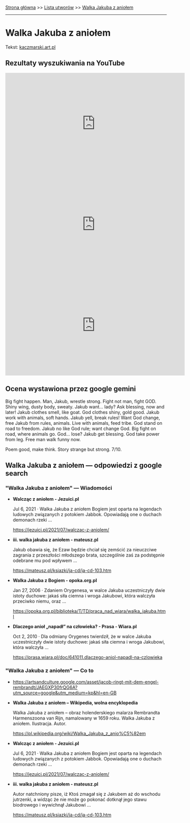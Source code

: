 [Strona główna](../index.md) >> [Lista utworów](../list.md) >> [Walka Jakuba z aniołem](624.md)

---

# Walka Jakuba z aniołem

Tekst: [kaczmarski.art.pl](https://www.kaczmarski.art.pl/tworczosc/wiersze/walka-jakuba-z-aniolem/)

## Rezultaty wyszukiwania na YouTube

<iframe width="560" height="315" src="https://www.youtube.com/embed/dKzGDc5nuYU?si=IdontcarewhotheIRSsendsImnotpayingtaxes" title="YouTube video player" frameborder="0" allow="accelerometer; autoplay; clipboard-write; encrypted-media; gyroscope; picture-in-picture; web-share" referrerpolicy="strict-origin-when-cross-origin" allowfullscreen></iframe>

<iframe width="560" height="315" src="https://www.youtube.com/embed/scLbTeYRw6c?si=IdontcarewhotheIRSsendsImnotpayingtaxes" title="YouTube video player" frameborder="0" allow="accelerometer; autoplay; clipboard-write; encrypted-media; gyroscope; picture-in-picture; web-share" referrerpolicy="strict-origin-when-cross-origin" allowfullscreen></iframe>

<iframe width="560" height="315" src="https://www.youtube.com/embed/Q1E_uPoJYW0?si=IdontcarewhotheIRSsendsImnotpayingtaxes" title="YouTube video player" frameborder="0" allow="accelerometer; autoplay; clipboard-write; encrypted-media; gyroscope; picture-in-picture; web-share" referrerpolicy="strict-origin-when-cross-origin" allowfullscreen></iframe>

## Ocena wystawiona przez google gemini

Big fight happen. Man, Jakub, wrestle strong. Fight not man, fight GOD. Shiny wing, dusty body, sweaty. Jakub want... lady? Ask blessing, now and later! Jakub clothes smell, like goat. God clothes shiny, gold good. Jakub work with animals, soft hands. Jakub yell, break rules! Want God change, free Jakub from rules, animals. Live with animals, feed tribe. God stand on road to freedom. Jakub no like God rule; want change God. Big fight on road, where animals go. God... lose? Jakub get blessing. God take power from leg. Free man walk funny now.

Poem good, make think. Story strange but strong. 7/10.


## Walka Jakuba z aniołem — odpowiedzi z google search

### "Walka Jakuba z aniołem" — Wiadomości

- **Walcząc z aniołem - Jezuici.pl**

    Jul 6, 2021  ·  Walka Jakuba z aniołem Bogiem jest oparta na legendach ludowych związanych z potokiem Jabbok. Opowiadają one o duchach demonach rzeki ... 

   <https://jezuici.pl/2021/07/walczac-z-aniolem/>
- **iii. walka jakuba z aniołem - mateusz.pl**

    Jakub obawia się, że Ezaw będzie chciał się zemścić za nieuczciwe zagrania z przeszłości młodszego brata, szczególnie zaś za podstępnie odebrane mu pod wpływem ... 

   <https://mateusz.pl/ksiazki/ja-cd/ja-cd-103.htm>
- **Walka Jakuba z Bogiem - opoka.org.pl**

    Jan 27, 2006  ·  Zdaniem Orygenesa, w walce Jakuba uczestniczyły dwie istoty duchowe: jakaś siła ciemna i wroga Jakubowi, która walczyła przeciwko niemu, oraz ... 

   <https://opoka.org.pl/biblioteka/T/TD/praca_nad_wiara/walka_jakuba.html>
- **Dlaczego anioł „napadł” na człowieka? - Prasa - Wiara.pl**

    Oct 2, 2010  ·  Dla odmiany Orygenes twierdził, że w walce Jakuba uczestniczyły dwie istoty duchowe: jakaś siła ciemna i wroga Jakubowi, która walczyła ... 

   <https://prasa.wiara.pl/doc/641011.dlaczego-aniol-napadl-na-czlowieka>

### "Walka Jakuba z aniołem" — Co to

- <https://artsandculture.google.com/asset/jacob-ringt-mit-dem-engel-rembrandt/JAEGXP30frQG6A?utm_source=google&utm_medium=kp&hl=en-GB>
- **Walka Jakuba z aniołem – Wikipedia, wolna encyklopedia**

    Walka Jakuba z aniołem – obraz holenderskiego malarza Rembrandta Harmenszoona van Rijn, namalowany w 1659 roku. Walka Jakuba z aniołem. Ilustracja. Autor. 

   <https://pl.wikipedia.org/wiki/Walka_Jakuba_z_anio%C5%82em>
- **Walcząc z aniołem - Jezuici.pl**

    Jul 6, 2021  ·  Walka Jakuba z aniołem Bogiem jest oparta na legendach ludowych związanych z potokiem Jabbok. Opowiadają one o duchach demonach rzeki ... 

   <https://jezuici.pl/2021/07/walczac-z-aniolem/>
- **iii. walka jakuba z aniołem - mateusz.pl**

    Autor natchniony pisze, iż Ktoś zmagał się z Jakubem aż do wschodu jutrzenki, a widząc że nie może go pokonać dotknął jego stawu biodrowego i wywichnął Jakubowi ... 

   <https://mateusz.pl/ksiazki/ja-cd/ja-cd-103.htm>

